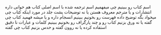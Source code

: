 اسم کتاب رو ببینیم چی میفهمیم
اسم ترجمه شده با اسم اصلی کتاب هم خوانی داره
انتشارات و یا مترجم معروف هستن یا نه
توضیحات پشت جلد در مورد اینکه کتاب چی میخواد بگه توضیح داده
فهرست رو بخونیم ببینیم انسجام داره و یا میشه فهمید کتاب چی گفته یا نه
ورق بزنیم کتاب رو و چند پارگراف رو بخونیم ببینیم کلمات و عبارات نا دقیق استفاده کرده یا نه روون گفته و حدس بزنیم کتاب چی گفته